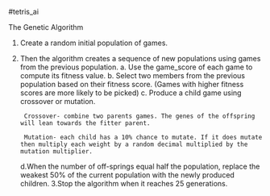 #tetris_ai



The Genetic Algorithm
1. Create a random initial population of games.
2. Then the algorithm creates a sequence of new populations using games from the 	previous population.
	a. Use the game_score of each game to compute its fitness value.
	b. Select two members from the previous population based on their fitness score. (Games with higher fitness scores are more likely to be picked)
	c. Produce a child game using crossover or mutation.

		Crossover- combine two parents games. The genes of the offspring will lean towards the fitter parent.
    
		Mutation- each child has a 10% chance to mutate. If it does mutate then multiply each weight by a random decimal multiplied by the mutation multiplier.

	d.When the number of off-springs equal half the population, replace the weakest 50% of the current population with the newly produced children.
3.Stop the algorithm when it reaches 25 generations.
